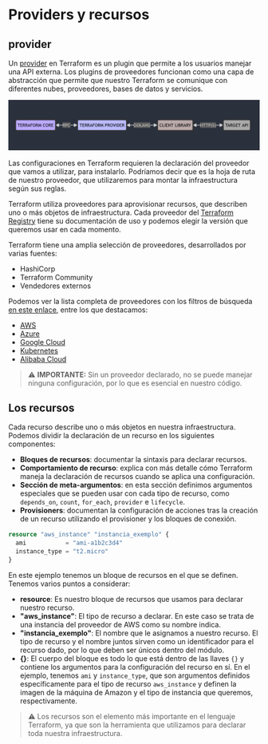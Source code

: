 # Providers y recursos
## provider
Un [provider](https://www.terraform.io/language/providers) en Terraform es un plugin que permite a los usuarios manejar una API externa. Los plugins de proveedores funcionan como una capa de abstracción que permite que nuestro Terraform se comunique con diferentes nubes, proveedores, bases de datos y servicios.

![](../../_media/mermaid01.png)

Las configuraciones en Terraform requieren la declaración del proveedor que vamos a utilizar, para instalarlo. Podríamos decir que es la hoja de ruta de nuestro proveedor, que utilizaremos para montar la infraestructura según sus reglas.

Terraform utiliza proveedores para aprovisionar recursos, que describen uno o más objetos de infraestructura. Cada proveedor del [Terraform Registry](https://registry.terraform.io/) tiene su documentación de uso y podemos elegir la versión que queremos usar en cada momento.

Terraform tiene una amplia selección de proveedores, desarrollados por varias fuentes:
- HashiCorp
- Terraform Community
- Vendedores externos

Podemos ver la lista completa de proveedores con los filtros de búsqueda [en este enlace](https://registry.terraform.io/browse/providers), entre los que destacamos:
- [AWS](https://registry.terraform.io/providers/hashicorp/aws/latest)
- [Azure](https://registry.terraform.io/providers/hashicorp/azurerm/latest)
- [Google Cloud](https://registry.terraform.io/providers/hashicorp/google/latest)
- [Kubernetes](https://registry.terraform.io/providers/hashicorp/kubernetes/latest)
- [Alibaba Cloud](https://registry.terraform.io/providers/aliyun/alicloud/latest)

> ⚠️ **IMPORTANTE:** Sin un proveedor declarado, no se puede manejar ninguna configuración, por lo que es esencial en nuestro código.

## Los recursos
Cada recurso describe uno o más objetos en nuestra infraestructura. Podemos dividir la declaración de un recurso en los siguientes componentes:

- **Bloques de recursos**: documentar la sintaxis para declarar recursos.
- **Comportamiento de recurso**: explica con más detalle cómo Terraform maneja la declaración de recursos cuando se aplica una configuración.
- **Sección de meta-argumentos**: en esta sección definimos argumentos especiales que se pueden usar con cada tipo de recurso, como `depends_on`, `count`, `for_each`, `provider` e `lifecycle`.
- **Provisioners**: documentan la configuración de acciones tras la creación de un recurso utilizando el provisioner y los bloques de conexión.

```terraform
resource "aws_instance" "instancia_exemplo" {
  ami           = "ami-a1b2c3d4"
  instance_type = "t2.micro"
}
```

En este ejemplo tenemos un bloque de recursos en el que se definen. Tenemos varios puntos a considerar:
- **resource**: Es nuestro bloque de recursos que usamos para declarar nuestro recurso.
- **"aws_instance"**: El tipo de recurso a declarar. En este caso se trata de una instancia del proveedor de AWS como su nombre indica.
- **"instancia_exemplo"**: El nombre que le asignamos a nuestro recurso. El tipo de recurso y el nombre juntos sirven como un identificador para el recurso dado, por lo que deben ser únicos dentro del módulo.
- **{}**: El cuerpo del bloque es todo lo que está dentro de las llaves `{}` y contiene los argumentos para la configuración del recurso en sí. En el ejemplo, tenemos `ami` y `instance_type`, que son argumentos definidos específicamente para el tipo de recurso `aws_instance` y definen la imagen de la máquina de Amazon y el tipo de instancia que queremos, respectivamente.

> ⚠️ Los recursos son el elemento más importante en el lenguaje Terraform, ya que son la herramienta que utilizamos para declarar toda nuestra infraestructura.
